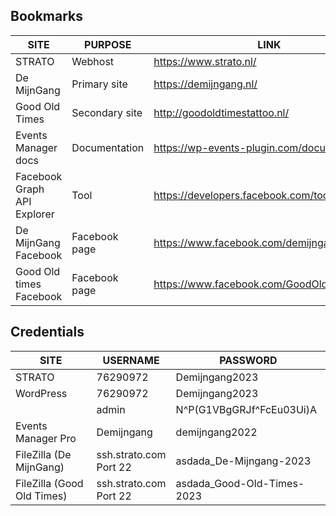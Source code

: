 ## Bookmarks

| SITE                        | PURPOSE        | LINK                                            |
| --------------------------- | -------------- | ----------------------------------------------- |
| STRATO                      | Webhost        | https://www.strato.nl/                          |
| De MijnGang                 | Primary site   | https://demijngang.nl/                          |
| Good Old Times              | Secondary site | http://goodoldtimestattoo.nl/                   |
| Events Manager docs         | Documentation  | https://wp-events-plugin.com/documentation/     |
| Facebook Graph API Explorer | Tool           | https://developers.facebook.com/tools/explorer/ |
| De MijnGang Facebook        | Facebook page  | https://www.facebook.com/demijngang/            |
| Good Old times Facebook     | Facebook page  | https://www.facebook.com/GoodOldTimesShop/      |

## Credentials

| SITE                       | USERNAME                  | PASSWORD                   |
| -------------------------- | ------------------------- | -------------------------- |
| STRATO                     | 76290972                  | Demijngang2023             |
| WordPress                  | 76290972                  | Demijngang2023             |
|                            | admin                     | N^P(G1VBgGRJf^FcEu03Ui)A   |
| Events Manager Pro         | Demijngang                | demijngang2022             |
| FileZilla (De MijnGang)    | ssh.strato.com<br>Port 22 | asdada_De-Mijngang-2023    |
| FileZilla (Good Old Times) | ssh.strato.com<br>Port 22 | asdada_Good-Old-Times-2023 |

